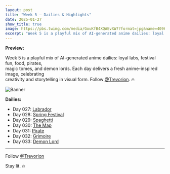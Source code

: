 ```yaml
---
layout: post
title: "Week 5 – Dailies & Highlights"
date: 2025-01-27
show_title: true
image: https://pbs.twimg.com/media/GouKfB4XQAEvXW7?format=jpg&name=4096x4096
excerpt: "Week 5 is a playful mix of AI-generated anime dailies: loyal labs, festival fun, food, pirates, magic tomes, and demon lords. Each day delivers a fresh anime-inspired image, celebrating creativity and storytelling in visual form."
---
```

  
**Preview:**  
  
Week 5 is a playful mix of AI-generated anime dailies: loyal labs, festival fun, food, pirates,  
magic tomes, and demon lords. Each day delivers a fresh anime-inspired image, celebrating  
creativity and storytelling in visual form. Follow [@Trevorion](https://x.com/Trevorion). 🔥
  
![Banner](https://pbs.twimg.com/media/GouKfB4XQAEvXW7?format=jpg&name=4096x4096)
  
**Dailies:**
- Day 027: [Labrador](https://x.com/Trevorion/status/1883793238827700487)
- Day 028: [Spring Festival](https://x.com/Trevorion/status/1884143573131747511)
- Day 029: [Spaghetti](https://x.com/Trevorion/status/1884837868515852369)
- Day 030: [The Map](https://x.com/Trevorion/status/1884841080144699446)
- Day 031: [Pirate](https://x.com/Trevorion/status/1885215116041273833)
- Day 032: [Grimoire](https://x.com/Trevorion/status/1885724090859762133)
- Day 033: [Demon Lord](https://x.com/Trevorion/status/1886072985565413690)

---
Follow [@Trevorion](https://x.com/Trevorion)

Stay lit. 🔥
